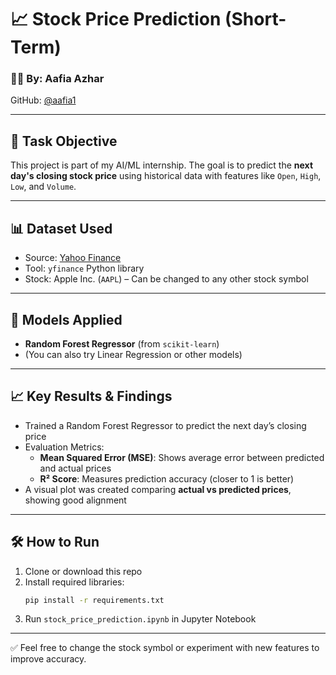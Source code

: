 # 📈 Stock Price Prediction (Short-Term)

### 👩‍💻 By: Aafia Azhar  
GitHub: [@aafia1](https://github.com/aafia1)

---

## 🎯 Task Objective
This project is part of my AI/ML internship. The goal is to predict the **next day's closing stock price** using historical data with features like `Open`, `High`, `Low`, and `Volume`.

---

## 📊 Dataset Used
- Source: [Yahoo Finance](https://finance.yahoo.com/)
- Tool: `yfinance` Python library
- Stock: Apple Inc. (`AAPL`) – Can be changed to any other stock symbol

---

## 🤖 Models Applied
- **Random Forest Regressor** (from `scikit-learn`)
- (You can also try Linear Regression or other models)

---

## 📈 Key Results & Findings
- Trained a Random Forest Regressor to predict the next day’s closing price
- Evaluation Metrics:
  - **Mean Squared Error (MSE)**: Shows average error between predicted and actual prices
  - **R² Score**: Measures prediction accuracy (closer to 1 is better)
- A visual plot was created comparing **actual vs predicted prices**, showing good alignment

---

## 🛠 How to Run
1. Clone or download this repo
2. Install required libraries:
   ```bash
   pip install -r requirements.txt
   ```
3. Run `stock_price_prediction.ipynb` in Jupyter Notebook

---

✅ Feel free to change the stock symbol or experiment with new features to improve accuracy.
